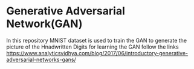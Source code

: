 # Generative Adversarial Network(GAN) 
In this repository MNIST dataset is used to train the GAN to generate the picture of the Hnadwritten Digits
for learning the GAN follow the links
https://www.analyticsvidhya.com/blog/2017/06/introductory-generative-adversarial-networks-gans/
